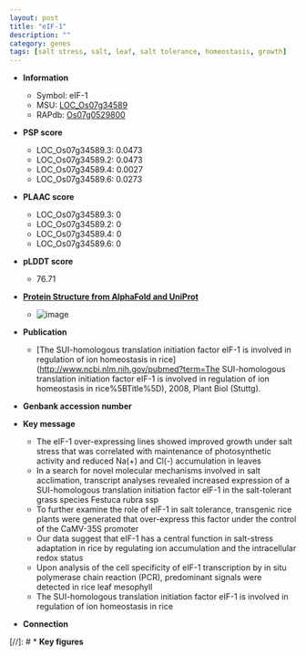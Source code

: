 ```yaml
---
layout: post
title: "eIF-1"
description: ""
category: genes
tags: [salt stress, salt, leaf, salt tolerance, homeostasis, growth]
---
```


* **Information**  
    + Symbol: eIF-1  
    + MSU: [LOC_Os07g34589](http://rice.plantbiology.msu.edu/cgi-bin/ORF_infopage.cgi?orf=LOC_Os07g34589)  
    + RAPdb: [Os07g0529800](http://rapdb.dna.affrc.go.jp/viewer/gbrowse_details/irgsp1?name=Os07g0529800)  

* **PSP score**  
    + LOC_Os07g34589.3: 0.0473 
    + LOC_Os07g34589.2: 0.0473 
    + LOC_Os07g34589.4: 0.0027 
    + LOC_Os07g34589.6: 0.0273 

* **PLAAC score**  
    + LOC_Os07g34589.3: 0 
    + LOC_Os07g34589.2: 0 
    + LOC_Os07g34589.4: 0 
    + LOC_Os07g34589.6: 0 

* **pLDDT score**
    + 76.71

* **[Protein Structure from AlphaFold and UniProt](https://www.uniprot.org/uniprotkb/B7F683/entry#structure)**
    + ![image](https://ricepsp.github.io/images/B/AF-B7F683-F1.png)

* **Publication**  
    + [The SUI-homologous translation initiation factor eIF-1 is involved in regulation of ion homeostasis in rice](http://www.ncbi.nlm.nih.gov/pubmed?term=The SUI-homologous translation initiation factor eIF-1 is involved in regulation of ion homeostasis in rice%5BTitle%5D), 2008, Plant Biol (Stuttg).

* **Genbank accession number**  

* **Key message**  
    + The eIF-1 over-expressing lines showed improved growth under salt stress that was correlated with maintenance of photosynthetic activity and reduced Na(+) and Cl(-) accumulation in leaves
    + In a search for novel molecular mechanisms involved in salt acclimation, transcript analyses revealed increased expression of a SUI-homologous translation initiation factor eIF-1 in the salt-tolerant grass species Festuca rubra ssp
    + To further examine the role of eIF-1 in salt tolerance, transgenic rice plants were generated that over-express this factor under the control of the CaMV-35S promoter
    + Our data suggest that eIF-1 has a central function in salt-stress adaptation in rice by regulating ion accumulation and the intracellular redox status
    + Upon analysis of the cell specificity of eIF-1 transcription by in situ polymerase chain reaction (PCR), predominant signals were detected in rice leaf mesophyll
    + The SUI-homologous translation initiation factor eIF-1 is involved in regulation of ion homeostasis in rice

* **Connection**  

[//]: # * **Key figures**  


